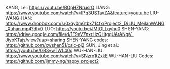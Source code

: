 
KANG, Lei: https://youtu.be/BOpHZNrusrQ
LIANG: https://www.youtube.com/watch?v=IPq3USTavZA&feature=youtu.be
LIU-WANG-HAN: https://www.dropbox.com/s/0xqy0m6tbx714fx/Project2_DiLIU_MeilanWANG_Xuhan.mp4?dl=0
LUO: https://youtu.be/JMtOLLqyhu0
SHEN-YANG: https://drive.google.com/file/d/1E9eV7nxrHzQHtggUArANgV-JiybKTajs/view?usp=sharing
SHEN-YANG codes: https://github.com/xwshen51/csic-pj2
SUN, Jing et al.: https://youtu.be/0B3ywTWL40g
WU-HAN-LIU: https://www.youtube.com/watch?v=SNzrx1tZxkE
WU-HAN-LIU Codes: https://github.com/jimmy-ng/happy_project2 
